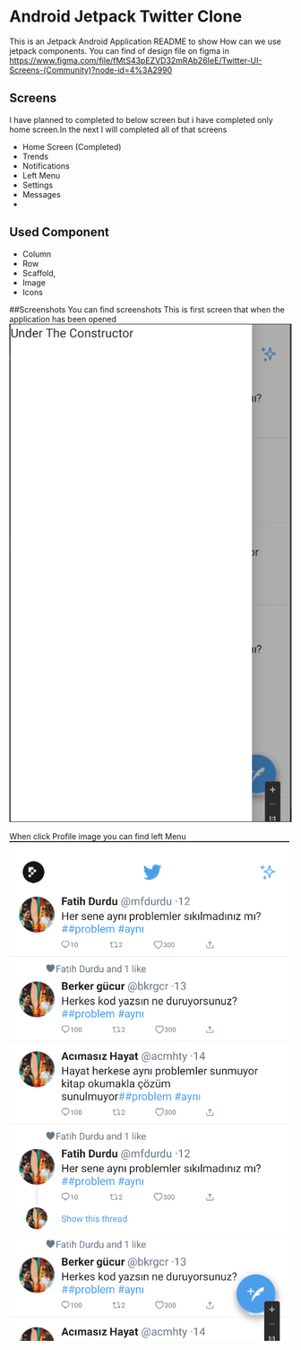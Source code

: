 # Android Jetpack Twitter Clone

This is an Jetpack Android Application README to show How can we use jetpack components. You can 
find of design file on figma in https://www.figma.com/file/fMtS43pEZVD32mRAb26IeE/Twitter-UI-Screens-(Community)?node-id=4%3A2990

## Screens 
I have planned to completed to below screen but i have completed only home screen.In the next I will completed all of that screens
- Home Screen (Completed)
- Trends
- Notifications
- Left Menu
- Settings
- Messages
- 
## Used Component
- Column
- Row
- Scaffold,
- Image
- Icons

##Screenshots
You can find screenshots 
This is first screen that when the application has been opened
![Home Page](app/src/main/res/drawable/home.png)

When click Profile image you can find left Menu
![Left Menu](app/src/main/res/drawable/left.png)



